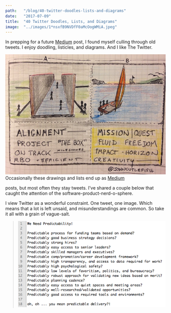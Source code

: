 ```yaml
---
path:	"/blog/40-twitter-doodles-lists-and-diagrams"
date:	"2017-07-09"
title:	"40 Twitter Doodles, Lists, and Diagrams"
image:	"../images/1*nsxfB9NVDfF0aMcOogWMiA.jpeg"
---
```


In prepping for a future [Medium](https://medium.com/u/504c7870fdb6) post, I found myself culling through old tweets. I enjoy doodling, listicles, and diagrams. And I like The Twitter.

![](../images/1*nsxfB9NVDfF0aMcOogWMiA.jpeg)Occasionally these drawings and lists end up as [Medium](https://medium.com/u/504c7870fdb6)

 posts, but most often they stay tweets. I’ve shared a couple below that caught the attention of the software-product-nerd-o-sphere.

I view Twitter as a wonderful constraint. One tweet, one image. Which means that a lot is left unsaid, and misunderstandings are common. So take it all with a grain of vague-salt.


> [](https://twitter.com/johncutlefish/status/883913465592659968)![](../images/1*ezE9M6LWl-B0JjzcFHockg.png)
> [](https://twitter.com/johncutlefish/status/883161295406551040)
> [](https://twitter.com/johncutlefish/status/883874470212927488)
> [](https://twitter.com/johncutlefish/status/878875414982086656)
> [](https://twitter.com/johncutlefish/status/878761027814346752)
> [](https://twitter.com/johncutlefish/status/881276133328658432)
> [](https://twitter.com/johncutlefish/status/880179993719881728)
> [](https://twitter.com/johncutlefish/status/876522852802887680)
> [](https://twitter.com/johncutlefish/status/883161295406551040)
> [](https://twitter.com/johncutlefish/status/882837198231359488)
> [](https://twitter.com/johncutlefish/status/878467603580059648)
> [](https://twitter.com/johncutlefish/status/877597197675642881)
> [](https://twitter.com/johncutlefish/status/881933328655425536)
> [](https://twitter.com/johncutlefish/status/874004684825952256)
> [](https://twitter.com/johncutlefish/status/873797258566787072)
> [](https://twitter.com/johncutlefish/status/870558042655346689)
> [](https://twitter.com/johncutlefish/status/859914711797604352)
> [](https://twitter.com/johncutlefish/status/860896664566902785)
> [](https://twitter.com/johncutlefish/status/864353521117798405)
> [](https://twitter.com/johncutlefish/status/866545851006541824)
> [](https://twitter.com/johncutlefish/status/862737569603174400)
> [](https://twitter.com/johncutlefish/status/852629447098236928)
> [](https://twitter.com/johncutlefish/status/841057371862384640)
> [](https://twitter.com/johncutlefish/status/832354644454051840)
> [](https://twitter.com/johncutlefish/status/836060224314171392)
> [](https://twitter.com/johncutlefish/status/816732089802330112)
> [](https://twitter.com/johncutlefish/status/821136021932781568)
> [](https://twitter.com/johncutlefish/status/804193217369534464)
> [](https://twitter.com/johncutlefish/status/810590672898002944)
> [](https://twitter.com/johncutlefish/status/795279988056473600)
> [](https://twitter.com/johncutlefish/status/790226858495225856)
> [](https://twitter.com/johncutlefish/status/789479338261577728)
> [](https://twitter.com/johncutlefish/status/792862440388046848)
> [](https://twitter.com/johncutlefish/status/759858875600408576)
> [](https://twitter.com/johncutlefish/status/752112832435646464)
> [](https://twitter.com/johncutlefish/status/759695918924959744)
> [](https://twitter.com/johncutlefish/status/756623476958466048)
> [](https://twitter.com/johncutlefish/status/741927058218098688)